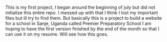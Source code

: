 This is my first project, I began around the beginning of july but did not initialize this entire repo. I messed up with that 
I think I lost my important files but ill try to find them. 
But basically this is a project to build a website for a school in Sanje, Uganda called Premier Preparatory School 
I am hoping to have the first version finished by the end of the month so that I can use it on my resume. 
Will see how this goes. 
